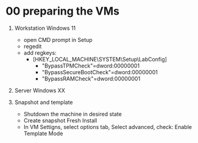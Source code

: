 # 00 preparing the VMs

1. Workstation Windows 11
    - open CMD prompt in Setup
    - regedit
    - add regkeys:
        - [HKEY_LOCAL_MACHINE\SYSTEM\Setup\LabConfig]
            - "BypassTPMCheck"=dword:00000001
            - "BypassSecureBootCheck"=dword:00000001
            - "BypassRAMCheck"=dword:00000001


2. Server Windows XX



3. Snapshot and template
    - Shutdown the machine in desired state
    - Create snapshot Fresh Install
    - In VM Settigns, select options tab, Select advanced, check: Enable Template Mode